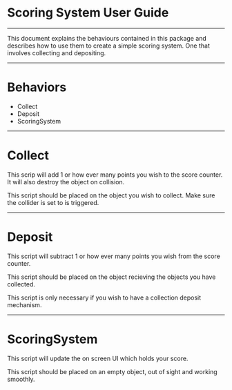 # Scoring System User Guide

---

This document explains the behaviours contained in this package and describes how to use them to create a simple scoring system. One that involves collecting and depositing.

---

# Behaviors

- Collect
- Deposit
- ScoringSystem

---

# Collect

This scrip will add 1 or how ever many points you wish to the score counter. It will also destroy the object on collision.

This script should be placed on the object you wish to collect. Make sure the collider is set to is triggered.

---

# Deposit

This script will subtract 1 or how ever many points you wish from the score counter.

This script should be placed on the object recieving the objects you have collected.

This script is only necessary if you wish to have a collection deposit mechanism.

---

# ScoringSystem

This script will update the on screen UI which holds your score.

This script should be placed on an empty object, out of sight and working smoothly.
